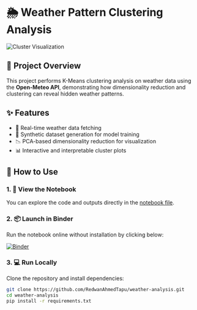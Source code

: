 # 🌦️ Weather Pattern Clustering Analysis

![Cluster Visualization](assets/cluster_visual.png)

## 📌 Project Overview

This project performs K-Means clustering analysis on weather data using the **Open-Meteo API**, demonstrating how dimensionality reduction and clustering can reveal hidden weather patterns.

## ✨ Features

- 🔄 Real-time weather data fetching
- 🧪 Synthetic dataset generation for model training
- 📉 PCA-based dimensionality reduction for visualization
- 📊 Interactive and interpretable cluster plots

## 🚀 How to Use

### 1. 📄 View the Notebook
You can explore the code and outputs directly in the [notebook file](weather_analysis.ipynb).

### 2. 📦 Launch in Binder

Run the notebook online without installation by clicking below:

[![Binder](https://mybinder.org/badge_logo.svg)](https://mybinder.org/v2/gh/RedwanAhmedTapu/weather-analysis/HEAD?filepath=weather_analysis.ipynb)

### 3. 💻 Run Locally

Clone the repository and install dependencies:

```bash
git clone https://github.com/RedwanAhmedTapu/weather-analysis.git
cd weather-analysis
pip install -r requirements.txt
